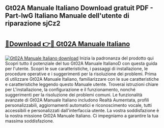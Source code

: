 ## Gt02A Manuale Italiano Download gratuit PDF - Part-lwG Italiano Manuale dell'utente di riparazione sjCz2

# <h2><a href="http://dfbmbgu.blite.top/?on=Gt02A+Manuale+Italiano">🔗Download 👉🔴 Gt02A Manuale Italiano</a></h2>

[![Gt02A Manuale Italiano download](https://i.imgur.com/lujVjoI.png)](http://dfbmbgu.blite.top/?on=Gt02A+Manuale+Italiano)
Inizia la padronanza del prodotto qui Scopri tutto il potenziale del tuo Gt02A Manuale ItalianoD con questa guida per l'utente. Scopri le sue caratteristiche, i passaggi di installazione, le procedure operative e i suggerimenti per la risoluzione dei problemi. Prima di utilizzare Gt02A Manuale Italiano, familiarizzare con le sue caratteristiche e caratteristiche leggendo questo Manuale utente. Troverai istruzioni chiare per L'installazione, la configurazione e il funzionamento, nonché suggerimenti per la risoluzione dei problemi comuni. Le funzionalità avanzate di Gt02A Manuale Italiano includono Realtà Aumentata, profili personalizzabili, aggiornamenti automatici e riconoscimento vocale, tutti accessibili e personalizzati dall'interfaccia utente. La vostra soddisfazione è la nostra missione Gt02A Manuale Italiano. Ci impegniamo a garantire la tua massima soddisfazione.

